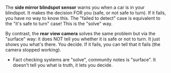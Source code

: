The **side mirror blindspot sensor** warns you when a car is in your blindspot. It makes the decision FOR you (safe, or not safe to turn). If it fails, you have no way to know this. The "failed to detect" case is equivalent to the "it's safe to turn" case! This is the "solve" way. 

By contrast, the **rear view camera** solves the same problem but via the "surface" way: it does NOT tell you whether it is safe or not to turn. It just shows you what's there. You decide. If it fails, you can tell that it fails (the camera stopped working). 

- Fact checking systems are "solve", community notes is "surface". It doesn't tell you what is truth, it lets you decide.
